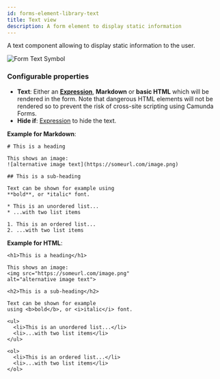 ```yaml
---
id: forms-element-library-text
title: Text view
description: A form element to display static information
---
```


A text component allowing to display static information to the user.

![Form Text Symbol](/img/form-icons/form-text.svg)

### Configurable properties

- **Text**: Either an [**Expression**](../../feel/language-guide/feel-expressions-introduction.md), **Markdown** or **basic HTML** which will be rendered in the form. Note that dangerous HTML elements will not be rendered so to prevent the risk of cross-site scripting using Camunda Forms.
- **Hide if**: [Expression](../../feel/language-guide/feel-expressions-introduction.md) to hide the text.

**Example for Markdown**:

```
# This is a heading

This shows an image:
![alternative image text](https://someurl.com/image.png)

## This is a sub-heading

Text can be shown for example using
**bold**, or *italic* font.

* This is an unordered list...
* ...with two list items

1. This is an ordered list...
2. ...with two list items
```

**Example for HTML**:

```
<h1>This is a heading</h1>

This shows an image:
<img src="https://someurl.com/image.png"
alt="alternative image text">

<h2>This is a sub-heading</h2>

Text can be shown for example
using <b>bold</b>, or <i>italic</i> font.

<ul>
  <li>This is an unordered list...</li>
  <li>...with two list items</li>
</ul>

<ol>
  <li>This is an ordered list...</li>
  <li>...with two list items</li>
</ol>
```
